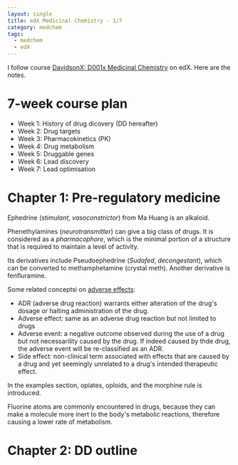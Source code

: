```yaml
---
layout: single
title: edX Medicinal Chemistry - 1/7
category: medchem
tags: 
  - medchem
  - edX
---
```


I follow course [DavidsonX: D001x Medicinal Chemistry](https://courses.edx.org/courses/course-v1:DavidsonX+D001x+1T2016/info) on edX. Here are the notes.

# 7-week course plan

* Week 1: History of drug dicovery (DD hereafter)
* Week 2: Drug targets
* Week 3: Pharmacokinetics (PK)
* Week 4: Drug metabolism
* Week 5: Druggable genes
* Week 6: Lead discovery
* Week 7: Lead optimisation

# Chapter 1: Pre-regulatory medicine

Ephedrine (_stimulant_, _vasoconstrictor_) from Ma Huang is an alkaloid.

[Structure of Ephedrine, from Wiki]: https://de.wikipedia.org/wiki/Ephedrin#/media/File:(-)-Ephedrin.svg "Structure of Ephedrine"

Phenethylamines (_neurotransmitter_) can give a big class of drugs. It is considered as a _pharmacophore_, which is the minimal portion of a structure that is required to maintain a level of activity.

Its derivatives include Pseudoephedrine (_Sudafed_, _decongestant_), which can be converted to methamphetamine (crystal meth). Another derivative is fenfluramine.

Some related conceptsi on [adverse effects](https://courses.edx.org/courses/course-v1:DavidsonX+D001x+1T2016/courseware/884c01af81dc4010b0561ced9e78d3ef/1039fdbc0da443569728ef5da331caed/?child=last):
* ADR (adverse drug reaction) warrants either alteration of the drug's dosage or halting administration of the drug.
* Adverse effect: same as an adverse drug reaction but not limited to drugs
* Adverse event: a negative outcome observed during the use of a drug but not necessarility caused by the drug. If indeed caused by thde drug, the adverse event will be re-classified as an ADR.
* Side effect: non-clinical term associated with effects that are caused by a drug and yet seemingly unrelated to a drug's intended therapeutic effect.

In the examples section, opiates, oploids, and the morphine rule is introduced.

Fluorine atoms are commonly encountered in drugs, because they can make a molecule more inert to the body's metabolic reactions, therefore causing a lower rate of metabolism.

# Chapter 2: DD outline
